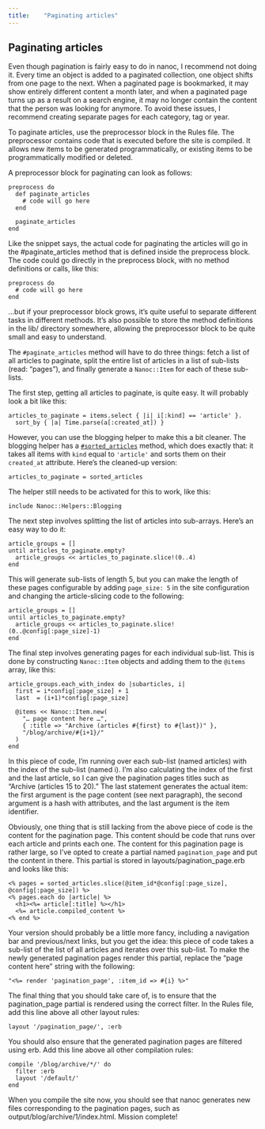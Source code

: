 ```yaml
---
title:    "Paginating articles"
---
```


Paginating articles
-------------------

<div class="admonition note">Even though pagination is fairly easy to do in nanoc, I recommend not doing it. Every time an object is added to a paginated collection, one object shifts from one page to the next. When a paginated page is bookmarked, it may show entirely different content a month later, and when a paginated page turns up as a result on a search engine, it may no longer contain the content that the person was looking for anymore. To avoid these issues, I recommend creating separate pages for each category, tag or year.</div>

To paginate articles, use the preprocessor block in the Rules file. The preprocessor contains code that is executed before the site is compiled. It allows new items to be generated programmatically, or existing items to be programmatically modified or deleted.

A preprocessor block for paginating can look as follows:

<pre title="A preprocessor block that still needs to be filled in"><code class="language-ruby">preprocess do
  def paginate_articles
    # code will go here
  end

  paginate_articles
end</code></pre>

Like the snippet says, the actual code for paginating the articles will go in the #paginate_articles method that is defined inside the preprocess block. The code could go directly in the preprocess block, with no method definitions or calls, like this:

<pre title="A simpler preprocessor block that still needs to be filled in"><code class="language-ruby">preprocess do
  # code will go here
end</code></pre>

…but if your preprocessor block grows, it’s quite useful to separate different tasks in different methods. It’s also possible to store the method definitions in the lib/ directory somewhere, allowing the preprocessor block to be quite small and easy to understand.

The `#paginate_articles` method will have to do three things: fetch a list of all articles to paginate, split the entire list of articles in a list of sub-lists (read: “pages”), and finally generate a `Nanoc::Item` for each of these sub-lists.

The first step, getting all articles to paginate, is quite easy. It will probably look a bit like this:

<pre title="Fetching all articles to paginate"><code class="language-ruby">articles_to_paginate = items.select { |i| i[:kind] == 'article' }.
  sort_by { |a| Time.parse(a[:created_at]) }</code></pre>

However, you can use the blogging helper to make this a bit cleaner. The blogging helper has a [`#sorted_articles`](http://nanoc.ws/docs/api/Nanoc/Helpers/Blogging.html#sorted_articles-instance_method) method, which does exactly that: it takes all items with `kind` equal to `'article'` and sorts them on their `created_at` attribute. Here’s the cleaned-up version:

<pre title="Fetching all articles to paginate (alternative approach)"><code class="language-ruby">articles_to_paginate = sorted_articles</code></pre>

The helper still needs to be activated for this to work, like this:

<pre title="Enabling the Blogging helper"><code class="language-ruby">include Nanoc::Helpers::Blogging</code></pre>

The next step involves splitting the list of articles into sub-arrays. Here’s an easy way to do it:

<pre title="Splitting the list of articles into sub-lists"><code class="language-ruby">article_groups = []
until articles_to_paginate.empty?
  article_groups &lt;&lt; articles_to_paginate.slice!(0..4)
end</code></pre>

This will generate sub-lists of length 5, but you can make the length of these pages configurable by adding `page_size: 5` in the site configuration and changing the article-slicing code to the following:

<pre title="Splitting the list of articles into sub-lists (configurable approach)"><code class="language-ruby">article_groups = []
until articles_to_paginate.empty?
  article_groups &lt;&lt; articles_to_paginate.slice!(0..@config[:page_size]-1)
end</code></pre>

The final step involves generating pages for each individual sub-list. This is done by constructing `Nanoc::Item` objects and adding them to the `@items` array, like this:

<pre title="Generating items for each of the sub-lists"><code class="language-ruby">article_groups.each_with_index do |subarticles, i|
  first = i*config[:page_size] + 1
  last  = (i+1)*config[:page_size]

  @items &lt;&lt; Nanoc::Item.new(
    "… page content here …",
    { :title => "Archive (articles #{first} to #{last})" },
    "/blog/archive/#{i+1}/"
  )
end</code></pre>

In this piece of code, I’m running over each sub-list (named articles) with the index of the sub-list (named i). I’m also calculating the index of the first and the last article, so I can give the pagination pages titles such as “Archive (articles 15 to 20).” The last statement generates the actual item: the first argument is the page content (see next paragraph), the second argument is a hash with attributes, and the last argument is the item identifier.

Obviously, one thing that is still lacking from the above piece of code is the content for the pagination page. This content should be code that runs over each article and prints each one. The content for this pagination page is rather large, so I’ve opted to create a partial named `pagination_page` and put the content in there. This partial is stored in layouts/pagination_page.erb and looks like this:

<pre title="The content for the pagination_page partial"><code class="language-html">&lt;% pages = sorted_articles.slice(@item_id*@config[:page_size], @config[:page_size]) %&gt;
&lt;% pages.each do |article| %>
  &lt;h1>&lt;%= article[:title] %>&lt;/h1>
  &lt;%= article.compiled_content %>
&lt;% end %></code></pre>

Your version should probably be a little more fancy, including a navigation bar and previous/next links, but you get the idea: this piece of code takes a sub-list of the list of all articles and iterates over this sub-list. To make the newly generated pagination pages render this partial, replace the “page content here” string with the following:

<pre title="The content for the paginated pages"><code class="language-ruby">"&lt;%= render 'pagination_page', :item_id => #{i} %>"</code></pre>

The final thing that you should take care of, is to ensure that the pagination_page partial is rendered using the correct filter. In the Rules file, add this line above all other layout rules:

<pre title="The layout rule for the pagination_page partial"><code class="language-ruby">layout '/pagination_page/', :erb</code></pre>

You should also ensure that the generated pagination pages are filtered using erb. Add this line above all other compilation rules:

<pre title="The compilation rule for the on-the-fly generated pagination pages"><code class="language-ruby">compile '/blog/archive/*/' do
  filter :erb
  layout '/default/'
end</code></pre>

When you compile the site now, you should see that nanoc generates new files corresponding to the pagination pages, such as output/blog/archive/1/index.html. Mission complete!

